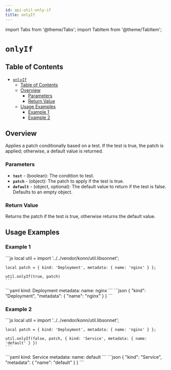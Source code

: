 ```yaml
---
id: api-util-only-if
title: onlyIf
---
```



import Tabs from '@theme/Tabs';
import TabItem from '@theme/TabItem';


# `onlyIf`

## Table of Contents
- [`onlyIf`](#onlyif)
  - [Table of Contents](#table-of-contents)
  - [Overview](#overview)
    - [Parameters](#parameters)
    - [Return Value](#return-value)
  - [Usage Examples](#usage-examples)
    - [Example 1](#example-1)
    - [Example 2](#example-2)

## Overview
Applies a patch conditionally based on a test. If the test is true, the patch is applied; otherwise, a default value is returned.

### Parameters
- **`test`** - (boolean): The condition to test.
- **`patch`** - (object): The patch to apply if the test is true.
- **`default`** - (object, optional): The default value to return if the test is false. Defaults to an empty object.

### Return Value
Returns the patch if the test is true, otherwise returns the default value.

## Usage Examples

### Example 1
<Tabs>
  <TabItem value="jsonnet" label="Jsonnet" default>
    ```js
    local util = import '../../vendor/konn/util.libsonnet';

    local patch = { kind: 'Deployment', metadata: { name: 'nginx' } };

    util.onlyIf(true, patch)
    ``` 
  </TabItem>
  <TabItem value="yaml" label="YAML Output">
    ```yaml
    kind: Deployment
    metadata:
      name: nginx
    ```
  </TabItem>
  <TabItem value="json" label="JSON Output">
    ```json
    {
       "kind": "Deployment",
       "metadata": {
          "name": "nginx"
       }
    }
    ```
  </TabItem>
</Tabs>

### Example 2
<Tabs>
  <TabItem value="jsonnet" label="Jsonnet" default>
    ```js
    local util = import '../../vendor/konn/util.libsonnet';

    local patch = { kind: 'Deployment', metadata: { name: 'nginx' } };

    util.onlyIf(false, patch, { kind: 'Service', metadata: { name: 'default' } })
    ``` 
  </TabItem>
  <TabItem value="yaml" label="YAML Output">
    ```yaml
    kind: Service
    metadata:
      name: default
    ```
  </TabItem>
  <TabItem value="json" label="JSON Output">
    ```json
    {
       "kind": "Service",
       "metadata": {
          "name": "default"
       }
    }
    ```
  </TabItem>
</Tabs>